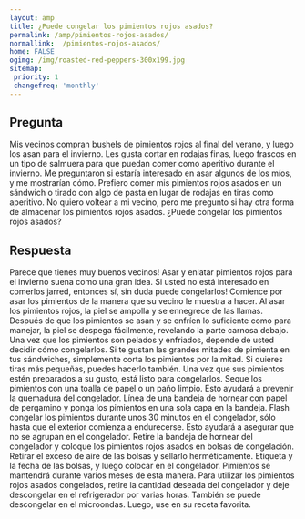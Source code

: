 ```yaml
---
layout: amp
title: ¿Puede congelar los pimientos rojos asados?  
permalink: /amp/pimientos-rojos-asados/
normallink:  /pimientos-rojos-asados/
home: FALSE
ogimg: /img/roasted-red-peppers-300x199.jpg
sitemap:
 priority: 1
 changefreq: 'monthly'
---
```




## Pregunta

Mis vecinos compran bushels de pimientos rojos al final del verano, y luego los asan para el invierno. Les gusta cortar en rodajas finas, luego frascos en un tipo de salmuera para que puedan comer como aperitivo durante el invierno. Me preguntaron si estaría interesado en asar algunos de los míos, y me mostrarían cómo. Prefiero comer mis pimientos rojos asados en un sándwich o tirado con algo de pasta en lugar de rodajas en tiras como aperitivo. No quiero voltear a mi vecino, pero me pregunto si hay otra forma de almacenar los pimientos rojos asados. ¿Puede congelar los pimientos rojos asados?


<amp-img alt="¿Puede congelar los pimientos rojos asados?" src="https://sepuedecongelar.com/img/roasted-red-peppers-300x199.jpg" height="400" width="800"></amp-img>


## Respuesta

Parece que tienes muy buenos vecinos! Asar y enlatar pimientos rojos para el invierno suena como una gran idea. Si usted no está interesado en comerlos jarred, entonces sí, sin duda puede congelarlos! Comience por asar los pimientos de la manera que su vecino le muestra a hacer. Al asar los pimientos rojos, la piel se ampolla y se ennegrece de las llamas. Después de que los pimientos se asan y se enfríen lo suficiente como para manejar, la piel se despega fácilmente, revelando la parte carnosa debajo.
Una vez que los pimientos son pelados y enfriados, depende de usted decidir cómo congelarlos. Si te gustan las grandes mitades de pimienta en tus sándwiches, simplemente corta los pimientos por la mitad. Si quieres tiras más pequeñas, puedes hacerlo también. Una vez que sus pimientos estén preparados a su gusto, está listo para congelarlos. Seque los pimientos con una toalla de papel o un paño limpio. Esto ayudará a prevenir la quemadura del congelador. Línea de una bandeja de hornear con papel de pergamino y ponga los pimientos en una sola capa en la bandeja. Flash congelar los pimientos durante unos 30 minutos en el congelador, sólo hasta que el exterior comienza a endurecerse. Esto ayudará a asegurar que no se agrupan en el congelador.
Retire la bandeja de hornear del congelador y coloque los pimientos rojos asados en bolsas de congelación. Retirar el exceso de aire de las bolsas y sellarlo herméticamente. Etiqueta y la fecha de las bolsas, y luego colocar en el congelador. Pimientos se mantendrá durante varios meses de esta manera. Para utilizar los pimientos rojos asados congelados, retire la cantidad deseada del congelador y deje descongelar en el refrigerador por varias horas. También se puede descongelar en el microondas. Luego, use en su receta favorita.

